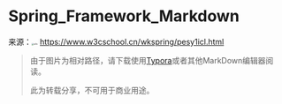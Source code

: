 # Spring_Framework_Markdown
来源：<img src="https://7n.w3cschool.cn/statics/images/logonew2.png" alt="w3c" style="zoom: 25%;"/>  https://www.w3cschool.cn/wkspring/pesy1icl.html

> 由于图片为相对路径，请下载使用[Typora](https://www.typora.io/)或者其他MarkDown编辑器阅读。
>
> 此为转载分享，不可用于商业用途。


